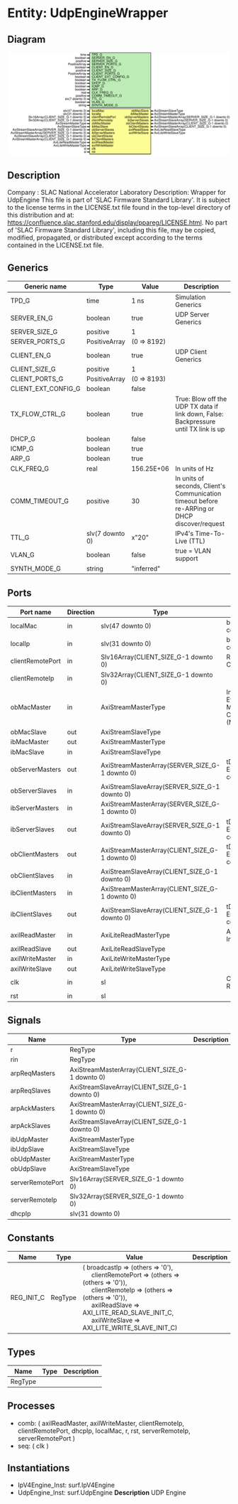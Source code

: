 # Entity: UdpEngineWrapper

## Diagram

![Diagram](UdpEngineWrapper.svg "Diagram")
## Description

Company    : SLAC National Accelerator Laboratory
Description: Wrapper for UdpEngine
This file is part of 'SLAC Firmware Standard Library'.
It is subject to the license terms in the LICENSE.txt file found in the
top-level directory of this distribution and at:
   https://confluence.slac.stanford.edu/display/ppareg/LICENSE.html.
No part of 'SLAC Firmware Standard Library', including this file,
may be copied, modified, propagated, or distributed except according to
the terms contained in the LICENSE.txt file.
## Generics

| Generic name        | Type            | Value       | Description                                                                                   |
| ------------------- | --------------- | ----------- | --------------------------------------------------------------------------------------------- |
| TPD_G               | time            | 1 ns        | Simulation Generics                                                                           |
| SERVER_EN_G         | boolean         | true        | UDP Server Generics                                                                           |
| SERVER_SIZE_G       | positive        | 1           |                                                                                               |
| SERVER_PORTS_G      | PositiveArray   | (0 => 8192) |                                                                                               |
| CLIENT_EN_G         | boolean         | true        | UDP Client Generics                                                                           |
| CLIENT_SIZE_G       | positive        | 1           |                                                                                               |
| CLIENT_PORTS_G      | PositiveArray   | (0 => 8193) |                                                                                               |
| CLIENT_EXT_CONFIG_G | boolean         | false       |                                                                                               |
| TX_FLOW_CTRL_G      | boolean         | true        | True: Blow off the UDP TX data if link down, False: Backpressure until TX link is up          |
| DHCP_G              | boolean         | false       |                                                                                               |
| ICMP_G              | boolean         | true        |                                                                                               |
| ARP_G               | boolean         | true        |                                                                                               |
| CLK_FREQ_G          | real            | 156.25E+06  | In units of Hz                                                                                |
| COMM_TIMEOUT_G      | positive        | 30          | In units of seconds, Client's Communication timeout before re-ARPing or DHCP discover/request |
| TTL_G               | slv(7 downto 0) | x"20"       | IPv4's Time-To-Live (TTL)                                                                     |
| VLAN_G              | boolean         | false       | true = VLAN support                                                                           |
| SYNTH_MODE_G        | string          | "inferred"  |                                                                                               |
## Ports

| Port name        | Direction | Type                                           | Description                                         |
| ---------------- | --------- | ---------------------------------------------- | --------------------------------------------------- |
| localMac         | in        | slv(47 downto 0)                               |  big-Endian configuration                           |
| localIp          | in        | slv(31 downto 0)                               |  big-Endian configuration                           |
| clientRemotePort | in        | Slv16Array(CLIENT_SIZE_G-1 downto 0)           | Remote Configurations                               |
| clientRemoteIp   | in        | Slv32Array(CLIENT_SIZE_G-1 downto 0)           |                                                     |
| obMacMaster      | in        | AxiStreamMasterType                            | Interface to Ethernet Media Access Controller (MAC) |
| obMacSlave       | out       | AxiStreamSlaveType                             |                                                     |
| ibMacMaster      | out       | AxiStreamMasterType                            |                                                     |
| ibMacSlave       | in        | AxiStreamSlaveType                             |                                                     |
| obServerMasters  | out       | AxiStreamMasterArray(SERVER_SIZE_G-1 downto 0) |  tData is big-Endian configuration                  |
| obServerSlaves   | in        | AxiStreamSlaveArray(SERVER_SIZE_G-1 downto 0)  |                                                     |
| ibServerMasters  | in        | AxiStreamMasterArray(SERVER_SIZE_G-1 downto 0) |                                                     |
| ibServerSlaves   | out       | AxiStreamSlaveArray(SERVER_SIZE_G-1 downto 0)  |  tData is big-Endian configuration                  |
| obClientMasters  | out       | AxiStreamMasterArray(CLIENT_SIZE_G-1 downto 0) |  tData is big-Endian configuration                  |
| obClientSlaves   | in        | AxiStreamSlaveArray(CLIENT_SIZE_G-1 downto 0)  |                                                     |
| ibClientMasters  | in        | AxiStreamMasterArray(CLIENT_SIZE_G-1 downto 0) |                                                     |
| ibClientSlaves   | out       | AxiStreamSlaveArray(CLIENT_SIZE_G-1 downto 0)  |  tData is big-Endian configuration                  |
| axilReadMaster   | in        | AxiLiteReadMasterType                          | AXI-Lite Interface                                  |
| axilReadSlave    | out       | AxiLiteReadSlaveType                           |                                                     |
| axilWriteMaster  | in        | AxiLiteWriteMasterType                         |                                                     |
| axilWriteSlave   | out       | AxiLiteWriteSlaveType                          |                                                     |
| clk              | in        | sl                                             | Clock and Reset                                     |
| rst              | in        | sl                                             |                                                     |
## Signals

| Name             | Type                                           | Description |
| ---------------- | ---------------------------------------------- | ----------- |
| r                | RegType                                        |             |
| rin              | RegType                                        |             |
| arpReqMasters    | AxiStreamMasterArray(CLIENT_SIZE_G-1 downto 0) |             |
| arpReqSlaves     | AxiStreamSlaveArray(CLIENT_SIZE_G-1 downto 0)  |             |
| arpAckMasters    | AxiStreamMasterArray(CLIENT_SIZE_G-1 downto 0) |             |
| arpAckSlaves     | AxiStreamSlaveArray(CLIENT_SIZE_G-1 downto 0)  |             |
| ibUdpMaster      | AxiStreamMasterType                            |             |
| ibUdpSlave       | AxiStreamSlaveType                             |             |
| obUdpMaster      | AxiStreamMasterType                            |             |
| obUdpSlave       | AxiStreamSlaveType                             |             |
| serverRemotePort | Slv16Array(SERVER_SIZE_G-1 downto 0)           |             |
| serverRemoteIp   | Slv32Array(SERVER_SIZE_G-1 downto 0)           |             |
| dhcpIp           | slv(31 downto 0)                               |             |
## Constants

| Name       | Type    | Value                                                                                                                                                                                                                                                                                                                                                                                                                    | Description |
| ---------- | ------- | ------------------------------------------------------------------------------------------------------------------------------------------------------------------------------------------------------------------------------------------------------------------------------------------------------------------------------------------------------------------------------------------------------------------------ | ----------- |
| REG_INIT_C | RegType |  (       broadcastIp      => (others => '0'),<br><span style="padding-left:20px">       clientRemotePort => (others => (others => '0')),<br><span style="padding-left:20px">       clientRemoteIp   => (others => (others => '0')),<br><span style="padding-left:20px">       axilReadSlave    => AXI_LITE_READ_SLAVE_INIT_C,<br><span style="padding-left:20px">       axilWriteSlave   => AXI_LITE_WRITE_SLAVE_INIT_C) |             |
## Types

| Name    | Type | Description |
| ------- | ---- | ----------- |
| RegType |      |             |
## Processes
- comb: ( axilReadMaster, axilWriteMaster, clientRemoteIp,
                   clientRemotePort, dhcpIp, localMac, r, rst, serverRemoteIp,
                   serverRemotePort )
- seq: ( clk )
## Instantiations

- IpV4Engine_Inst: surf.IpV4Engine
- UdpEngine_Inst: surf.UdpEngine
**Description**
UDP Engine

